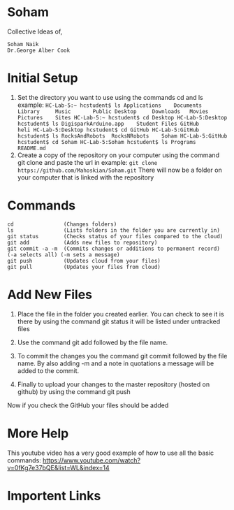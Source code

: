 Soham
=====

Collective Ideas of,

```
Soham Naik
Dr.George Alber Cook
```

Initial Setup
============
1. Set the directory you want to use using the commands cd and ls
      example:
            ```
            HC-Lab-5:~ hcstudent$ ls
            Applications	Documents	Library		Music		Public
            Desktop		Downloads	Movies		Pictures	Sites
            HC-Lab-5:~ hcstudent$ cd Desktop
            HC-Lab-5:Desktop hcstudent$ ls
            DigisparkArduino.app	Student Files
            GitHub			heli
            HC-Lab-5:Desktop hcstudent$ cd GitHub
            HC-Lab-5:GitHub hcstudent$ ls
            RocksAndRobots	RocksNRobots	Soham
            HC-Lab-5:GitHub hcstudent$ cd Soham
            HC-Lab-5:Soham hcstudent$ ls
            Programs	README.md 
            ```
2. Create a copy of the repository on your computer using the command git clone and paste the url in 
      example:
            ```
            git clone https://github.com/Mahoskian/Soham.git
            ```
There will now be a folder on your computer that is linked with the repository


Commands
========
```
cd                (Changes folders)
ls                (Lists folders in the folder you are currently in)
git status        (Checks status of your files compared to the cloud)
git add           (Adds new files to repository)
git commit -a -m  (Commits changes or additions to permanent record)  (-a selects all) (-m sets a message)
git push          (Updates cloud from your files)
git pull          (Updates your files from cloud)
```

Add New Files
============
1. Place the file in the folder you created earlier. You can check to see it is there by using the command git status it will be listed under untracked files

2. Use the command git add followed by the file name.

3. To commit the changes you the command git commit followed by the file name. By also adding -m and a note in quotations a message will be added to the commit.


4. Finally to upload your changes to the master repository (hosted on github) by using the command git push

Now if you check the GitHub your files should be added

More Help
=========

This youtube video has a very good example of how to use all the basic commands: https://www.youtube.com/watch?v=0fKg7e37bQE&list=WL&index=14


Importent Links
=========
